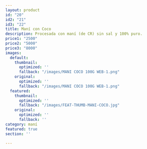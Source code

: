 ```yaml
---
layout: product
id: "20"
id2: "21"
id3: "22"
title: Maní con Coco
description: Procesada con maní (de CR) sin sal y 100% puro.
price1: "2500"
price2: "5000"
price3: "8000"
images:
  default:
    thumbnail:
      optimized: ''
      fallback: "/images/MANI COCO 100G WEB-1.png"
    original:
      optimized: ''
      fallback: "/images/MANI COCO 100G WEB-1.png"
  featured:
    thumbnail:
      optimized: ''
      fallback: "/images/FEAT-THUMB-MANI-COCO.jpg"
    original:
      optimized: ''
      fallback: ''
category: maní
featured: true
section: ''

---
```

